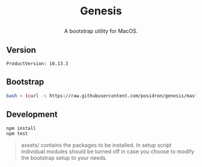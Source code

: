<h1>
    <p align="center">
        Genesis
    </p>
</h1>

<p align="center">
A bootstrap utility for MacOS.
</p>

## Version
```
ProductVersion:	10.13.3
```

## Bootstrap

```bash
bash < (curl -s https://raw.githubusercontent.com/posidron/genesis/master/setup)
```

## Development

```bash
npm install
npm test
```

> assets/ contains the packages to be installed. In setup script individual modules should be turned off in case you choose to modify the bootstrap setup to your needs.
